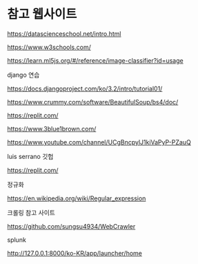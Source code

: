 # 참고 웹사이트

https://datascienceschool.net/intro.html

https://www.w3schools.com/

https://learn.ml5js.org/#/reference/image-classifier?id=usage



django 연습

https://docs.djangoproject.com/ko/3.2/intro/tutorial01/



https://www.crummy.com/software/BeautifulSoup/bs4/doc/

https://replit.com/

 https://www.3blue1brown.com/

https://www.youtube.com/channel/UCgBncpylJ1kiVaPyP-PZauQ

luis serrano 깃헙

https://replit.com/



정규화

https://en.wikipedia.org/wiki/Regular_expression



크롤링 참고 사이트

https://github.com/sungsu4934/WebCrawler



splunk

http://127.0.0.1:8000/ko-KR/app/launcher/home
